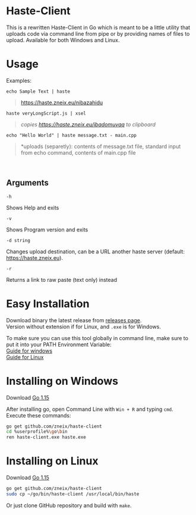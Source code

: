 # Haste-Client

This is a rewritten Haste-Client in Go which is meant to be a little utility that uploads code via command line from pipe or by providing names of files to upload.
Available for both Windows and Linux.


# Usage

Examples:

`echo Sample Text | haste`  
> https://haste.zneix.eu/nibazahidu

`haste veryLongScript.js | xsel`
> *copies https://haste.zneix.eu/ibadomuvaq to clipboard*

`echo "Hello World" | haste message.txt - main.cpp`
> *uploads (separetly): contents of message.txt file, standard input from echo command, contents of main.cpp file

<br>

## Arguments

`-h`

Shows Help and exits

`-v`

Shows Program version and exits

`-d string`

Changes upload destination, can be a URL another haste server (default: https://haste.zneix.eu).  

`-r`

Returns a link to raw paste (text only) instead

# Easy Installation

Download binary the latest release from [releases page](https://github.com/zneix/haste-client/releases/latest).  
Version without extension if for Linux, and `.exe` is for Windows.  

To make sure you can use this tool globally in command line, make sure to put it into your PATH Environment Variable:  
[Guide for windows](https://helpdeskgeek.com/windows-10/add-windows-path-environment-variable/)  
[Guide for Linux](https://helpdeskgeek.com/windows-10/add-windows-path-environment-variable/)


# Installing on Windows

Download [Go 1.15](https://golang.org/doc/install?download=go1.15.windows-amd64.msi)

After installing go, open Command Line with `Win + R` and typing `cmd`.  
Execute these commands:
```bash
go get github.com/zneix/haste-client
cd %userprofile%\go\bin
ren haste-client.exe haste.exe
```


# Installing on Linux

Download [Go 1.15](https://golang.org/doc/install?download=go1.15.linux-amd64.tar.gz)

```bash
go get github.com/zneix/haste-client
sudo cp ~/go/bin/haste-client /usr/local/bin/haste
```

Or just clone GitHub repository and build with `make`.
